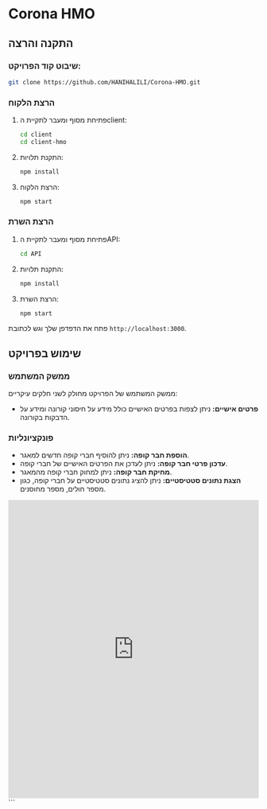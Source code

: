 
# Corona HMO

## התקנה והרצה

### שיבוט קוד הפרויקט:

```bash
git clone https://github.com/HANIHALILI/Corona-HMO.git
```

### הרצת הלקוח

1. פתיחת מסוף ומעבר לתקיית הclient:
    ```bash
    cd client
    cd client-hmo
    ```

2. התקנת תלויות:
    ```bash
    npm install
    ```

3. הרצת הלקוח:
    ```bash
    npm start
    ```

### הרצת השרת

1. פתיחת מסוף ומעבר לתקיית הAPI:
    ```bash
    cd API
    ```

2. התקנת תלויות:
    ```bash
    npm install
    ```

3. הרצת השרת:
    ```bash
    npm start
    ```

פתח את הדפדפן שלך וגש לכתובת `http://localhost:3000`.

## שימוש בפרויקט

### ממשק המשתמש

ממשק המשתמש של הפרויקט מחולק לשני חלקים עיקריים:

* **פרטים אישיים:** ניתן לצפות בפרטים האישיים כולל מידע על חיסוני קורונה ומידע על הדבקות בקורונה.

### פונקציונליות

* **הוספת חבר קופה:** ניתן להוסיף חברי קופה חדשים למאגר.
* **עדכון פרטי חבר קופה:** ניתן לעדכן את הפרטים האישיים של חברי קופה.
* **מחיקת חבר קופה:** ניתן למחוק חברי קופה מהמאגר.
* **הצגת נתונים סטטיסטיים:** ניתן להציג נתונים סטטיסטיים על חברי קופה, כגון מספר חולים, מספר מחוסנים.

<embed src="https://github.com/HANIHALILI/Corona-HMO.git/תצוגת לקוח.pdf" type="application/pdf" width="100%" height="600px" />
```
